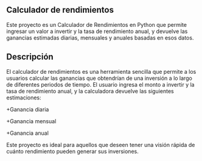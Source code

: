 ## Calculador de rendimientos ##
Este proyecto es un Calculador de Rendimientos en Python que permite ingresar un valor a invertir y la tasa de rendimiento anual, y devuelve las ganancias estimadas diarias, mensuales y anuales basadas en esos datos.

## Descripción ##
El calculador de rendimientos es una herramienta sencilla que permite a los usuarios calcular las ganancias que obtendrían de una inversión a lo largo de diferentes periodos de tiempo. El usuario ingresa el monto a invertir y la tasa de rendimiento anual, y la calculadora devuelve las siguientes estimaciones:

+Ganancia diaria

+Ganancia mensual

+Ganancia anual

Este proyecto es ideal para aquellos que deseen tener una visión rápida de cuánto rendimiento pueden generar sus inversiones.
